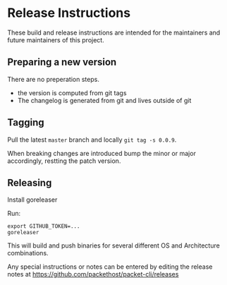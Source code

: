 # Release Instructions

These build and release instructions are intended for the maintainers and future maintainers of this project.

## Preparing a new version

There are no preperation steps.

* the version is computed from git tags
* The changelog is generated from git and lives outside of git

## Tagging

Pull the latest `master` branch and locally `git tag -s 0.0.9`.

When breaking changes are introduced bump the minor or major accordingly, restting the patch version.

## Releasing

Install goreleaser

Run:

```
export GITHUB_TOKEN=...
goreleaser
```

This will build and push binaries for several different OS and Architecture combinations.

Any special instructions or notes can be entered by editing the release notes at https://github.com/packethost/packet-cli/releases

